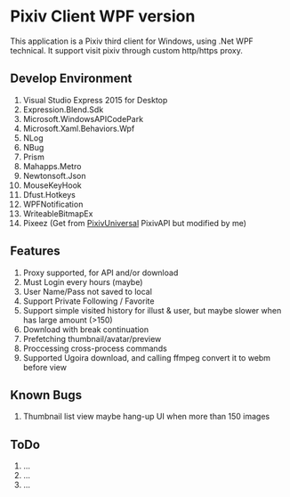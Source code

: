 # Pixiv Client WPF version

This application is a Pixiv third client for Windows, using .Net WPF technical.
It support visit pixiv through custom http/https proxy.

## Develop Environment 

1. Visual Studio Express 2015 for Desktop
1. Expression.Blend.Sdk
1. Microsoft.WindowsAPICodePark
1. Microsoft.Xaml.Behaviors.Wpf
1. NLog
1. NBug
1. Prism
1. Mahapps.Metro
1. Newtonsoft.Json
1. MouseKeyHook
1. Dfust.Hotkeys
1. WPFNotification
1. WriteableBitmapEx
1. Pixeez (Get from [PixivUniversal](https://github.com/PixeezPlusProject/PixivUniversal) PixivAPI but modified by me)

## Features

1. Proxy supported, for API and/or download
1. Must Login every hours (maybe)
1. User Name/Pass not saved to local
1. Support Private Following / Favorite
1. Support simple visited history for illust & user, but maybe slower when has large amount (>150)
1. Download with break continuation
1. Prefetching thumbnail/avatar/preview
1. Proccessing cross-process commands
1. Supported Ugoira download, and calling ffmpeg convert it to webm before view

## Known Bugs

1. Thumbnail list view maybe hang-up UI when more than 150 images

## ToDo

1. ...
1. ...
1. ...

